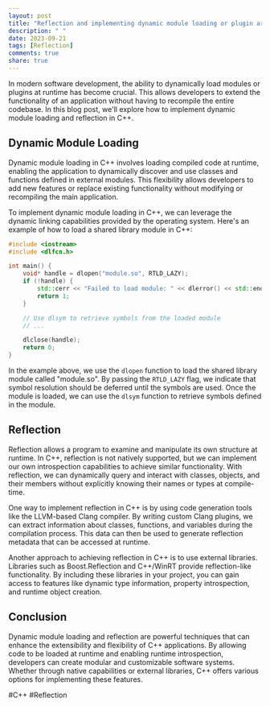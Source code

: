```yaml
---
layout: post
title: "Reflection and implementing dynamic module loading or plugin architectures in C++."
description: " "
date: 2023-09-21
tags: [Reflection]
comments: true
share: true
---
```


In modern software development, the ability to dynamically load modules or plugins at runtime has become crucial. This allows developers to extend the functionality of an application without having to recompile the entire codebase. In this blog post, we'll explore how to implement dynamic module loading and reflection in C++.

## Dynamic Module Loading

Dynamic module loading in C++ involves loading compiled code at runtime, enabling the application to dynamically discover and use classes and functions defined in external modules. This flexibility allows developers to add new features or replace existing functionality without modifying or recompiling the main application.

To implement dynamic module loading in C++, we can leverage the dynamic linking capabilities provided by the operating system. Here's an example of how to load a shared library module in C++:

```cpp
#include <iostream>
#include <dlfcn.h>

int main() {
    void* handle = dlopen("module.so", RTLD_LAZY);
    if (!handle) {
        std::cerr << "Failed to load module: " << dlerror() << std::endl;
        return 1;
    }

    // Use dlsym to retrieve symbols from the loaded module
    // ...

    dlclose(handle);
    return 0;
}
```

In the example above, we use the `dlopen` function to load the shared library module called "module.so". By passing the `RTLD_LAZY` flag, we indicate that symbol resolution should be deferred until the symbols are used. Once the module is loaded, we can use the `dlsym` function to retrieve symbols defined in the module.

## Reflection

Reflection allows a program to examine and manipulate its own structure at runtime. In C++, reflection is not natively supported, but we can implement our own introspection capabilities to achieve similar functionality. With reflection, we can dynamically query and interact with classes, objects, and their members without explicitly knowing their names or types at compile-time.

One way to implement reflection in C++ is by using code generation tools like the LLVM-based Clang compiler. By writing custom Clang plugins, we can extract information about classes, functions, and variables during the compilation process. This data can then be used to generate reflection metadata that can be accessed at runtime.

Another approach to achieving reflection in C++ is to use external libraries. Libraries such as Boost.Reflection and C++/WinRT provide reflection-like functionality. By including these libraries in your project, you can gain access to features like dynamic type information, property introspection, and runtime object creation.

## Conclusion

Dynamic module loading and reflection are powerful techniques that can enhance the extensibility and flexibility of C++ applications. By allowing code to be loaded at runtime and enabling runtime introspection, developers can create modular and customizable software systems. Whether through native capabilities or external libraries, C++ offers various options for implementing these features.

#C++ #Reflection